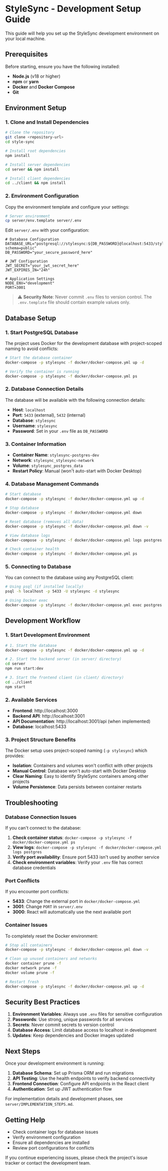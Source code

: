 # StyleSync - Development Setup Guide

This guide will help you set up the StyleSync development environment on your local machine.

## Prerequisites

Before starting, ensure you have the following installed:

- **Node.js** (v18 or higher)
- **npm** or **yarn**
- **Docker** and **Docker Compose**
- **Git**

## Environment Setup

### 1. Clone and Install Dependencies

```bash
# Clone the repository
git clone <repository-url>
cd style-sync

# Install root dependencies
npm install

# Install server dependencies
cd server && npm install

# Install client dependencies  
cd ../client && npm install
```

### 2. Environment Configuration

Copy the environment template and configure your settings:

```bash
# Server environment
cp server/env.template server/.env
```

Edit `server/.env` with your configuration:

```env
# Database Configuration
DATABASE_URL="postgresql://stylesync:${DB_PASSWORD}@localhost:5433/stylesync?schema=public"
DB_PASSWORD="your_secure_password_here"

# JWT Configuration  
JWT_SECRET="your_jwt_secret_here"
JWT_EXPIRES_IN="24h"

# Application Settings
NODE_ENV="development"
PORT=3001
```

> ⚠️ **Security Note**: Never commit `.env` files to version control. The `.env.template` file should contain example values only.

## Database Setup

### 1. Start PostgreSQL Database

The project uses Docker for the development database with project-scoped naming to avoid conflicts:

```bash
# Start the database container
docker-compose -p stylesync -f docker/docker-compose.yml up -d

# Verify the container is running
docker-compose -p stylesync -f docker/docker-compose.yml ps
```

### 2. Database Connection Details

The database will be available with the following connection details:

- **Host**: `localhost`
- **Port**: `5433` (external), `5432` (internal)
- **Database**: `stylesync`
- **Username**: `stylesync`
- **Password**: Set in your `.env` file as `DB_PASSWORD`

### 3. Container Information

- **Container Name**: `stylesync-postgres-dev`
- **Network**: `stylesync_stylesync-network`
- **Volume**: `stylesync_postgres_data`
- **Restart Policy**: Manual (won't auto-start with Docker Desktop)

### 4. Database Management Commands

```bash
# Start database
docker-compose -p stylesync -f docker/docker-compose.yml up -d

# Stop database
docker-compose -p stylesync -f docker/docker-compose.yml down

# Reset database (removes all data)
docker-compose -p stylesync -f docker/docker-compose.yml down -v

# View database logs
docker-compose -p stylesync -f docker/docker-compose.yml logs postgres

# Check container health
docker-compose -p stylesync -f docker/docker-compose.yml ps
```

### 5. Connecting to Database

You can connect to the database using any PostgreSQL client:

```bash
# Using psql (if installed locally)
psql -h localhost -p 5433 -U stylesync -d stylesync

# Using Docker exec
docker-compose -p stylesync -f docker/docker-compose.yml exec postgres psql -U stylesync -d stylesync
```

## Development Workflow

### 1. Start Development Environment

```bash
# 1. Start the database
docker-compose -p stylesync -f docker/docker-compose.yml up -d

# 2. Start the backend server (in server/ directory)
cd server
npm run start:dev

# 3. Start the frontend client (in client/ directory)
cd ../client
npm start
```

### 2. Available Services

- **Frontend**: http://localhost:3000
- **Backend API**: http://localhost:3001
- **API Documentation**: http://localhost:3001/api (when implemented)
- **Database**: localhost:5433

### 3. Project Structure Benefits

The Docker setup uses project-scoped naming (`-p stylesync`) which provides:

- **Isolation**: Containers and volumes won't conflict with other projects
- **Manual Control**: Database won't auto-start with Docker Desktop
- **Clear Naming**: Easy to identify StyleSync containers among other projects
- **Volume Persistence**: Data persists between container restarts

## Troubleshooting

### Database Connection Issues

If you can't connect to the database:

1. **Check container status**: `docker-compose -p stylesync -f docker/docker-compose.yml ps`
2. **View logs**: `docker-compose -p stylesync -f docker/docker-compose.yml logs postgres`
3. **Verify port availability**: Ensure port 5433 isn't used by another service
4. **Check environment variables**: Verify your `.env` file has correct database credentials

### Port Conflicts

If you encounter port conflicts:

- **5433**: Change the external port in `docker/docker-compose.yml` 
- **3001**: Change `PORT` in `server/.env`
- **3000**: React will automatically use the next available port

### Container Issues

To completely reset the Docker environment:

```bash
# Stop all containers
docker-compose -p stylesync -f docker/docker-compose.yml down -v

# Clean up unused containers and networks
docker container prune -f
docker network prune -f
docker volume prune -f

# Restart fresh
docker-compose -p stylesync -f docker/docker-compose.yml up -d
```

## Security Best Practices

1. **Environment Variables**: Always use `.env` files for sensitive configuration
2. **Passwords**: Use strong, unique passwords for all services
3. **Secrets**: Never commit secrets to version control
4. **Database Access**: Limit database access to localhost in development
5. **Updates**: Keep dependencies and Docker images updated

## Next Steps

Once your development environment is running:

1. **Database Schema**: Set up Prisma ORM and run migrations
2. **API Testing**: Use the health endpoints to verify backend connectivity
3. **Frontend Connection**: Configure API endpoints in the React client
4. **Authentication**: Set up JWT authentication flow

For implementation details and development phases, see `server/IMPLEMENTATION_STEPS.md`.

## Getting Help

- Check container logs for database issues
- Verify environment configuration
- Ensure all dependencies are installed
- Review port configurations for conflicts

If you continue experiencing issues, please check the project's issue tracker or contact the development team.
